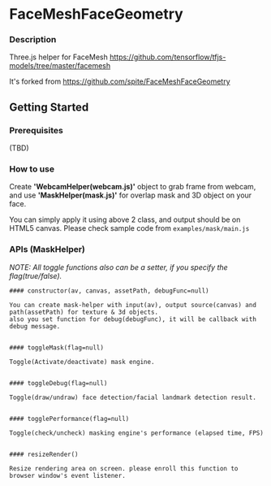 # FaceMeshFaceGeometry

### Description

Three.js helper for FaceMesh https://github.com/tensorflow/tfjs-models/tree/master/facemesh

It's forked from https://github.com/spite/FaceMeshFaceGeometry



## Getting Started
### Prerequisites

(TBD)


### How to use

Create __'WebcamHelper(webcam.js)'__ object to grab frame from webcam,
and use __'MaskHelper(mask.js)'__ for overlap mask and 3D object on your face.

You can simply apply it using above 2 class, and output should be on HTML5 canvas.
Please check sample code from `examples/mask/main.js`


### APIs (MaskHelper)

_NOTE: All toggle functions also can be a setter, if you specify the flag(true/false)._


```
#### constructor(av, canvas, assetPath, debugFunc=null)

You can create mask-helper with input(av), output source(canvas) and path(assetPath) for texture & 3d objects.
also you set function for debug(debugFunc), it will be callback with debug message.


#### toggleMask(flag=null)

Toggle(Activate/deactivate) mask engine.


#### toggleDebug(flag=null)

Toggle(draw/undraw) face detection/facial landmark detection result. 


#### togglePerformance(flag=null)

Toggle(check/uncheck) masking engine's performance (elapsed time, FPS)


#### resizeRender()

Resize rendering area on screen. please enroll this function to browser window's event listener. 

```


